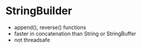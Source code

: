 # StringBuilder
- append(), reverse() functions
- faster in concatenation than String or StringBuffer
- not threadsafe
